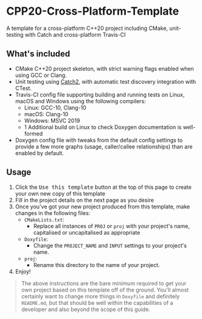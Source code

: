 # CPP20-Cross-Platform-Template
A template for a cross-platform C++20 project including CMake, unit-testing with Catch and cross-platform Travis-CI

## What's included
- CMake C++20 project skeleton, with strict warning flags enabled when using GCC or Clang.
- Unit testing using [Catch2](https://github.com/catchorg/Catch2), with automatic test discovery integration with CTest.
- Travis-CI config file supporting building and running tests on Linux, macOS and Windows using the following compilers:
    - Linux: GCC-10, Clang-10
    - macOS: Clang-10
    - Windows: MSVC 2019
    - 1 Additional build on Linux to check Doxygen documentation is well-formed
- Doxygen config file with tweaks from the default config settings to provide a few more graphs (usage, caller/callee relationships) than are enabled by default.

## Usage
1. Click the <kbd>Use this template</kbd> button at the top of this page to create your own new copy of this template
2. Fill in the project details on the next page as you desire
3. Once you've got your new project produced from this template, make changes in the following files:
    - `CMakeLists.txt`:
        - Replace all instances of `PROJ` or `proj` with your project's name, capitalised or uncapitalised as appropriate
    - `Doxyfile`:
        - Change the `PROJECT_NAME` and `INPUT` settings to your project's name.
    - `proj`:
        - Rename this directory to the name of your project.
4. Enjoy!

> The above instructions are the bare minimum required to get your own project based on this template off of the ground. You'll almost certainly want to change more things in `Doxyfile` and definitely `README.md`, but that should be well within the capabilities of a developer and also beyond the scope of this guide.
